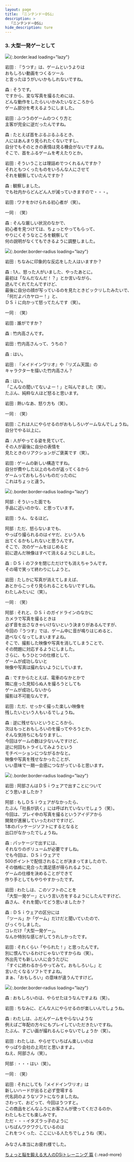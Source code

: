 ```yaml
---
layout: page
title: 『ニンテンドーDSi』
description: >
  『ニンテンドーDSi』
hide_description: ture
---
```


### 3. 大型一発ゲーとして

![](/interviews/jp/nds/dsi/vol6/img/mainvisual3.jpg){:.border.lead loading="lazy"}

岩田
: 『うつす』は、ゲームというよりは<br>おもしろい動画をつくるツール<br>と言ったほうがいいかもしれないですね。

森
: そうです。<br>ですから、変な写真を撮るためには、<br>どんな動作をしたらいいかみたいなところから<br>ゲーム部分を考えるようにしました。

岩田
: ふつうのゲームのつくり方と<br>主客が完全に逆だったんですね。

森
: たとえば首をぶるぶるふるとき、<br>人にはあんまり見られたくないですし、<br>自分でもそのときの表情は見る機会がないですよね。<br>そこで、首をふるゲームを考えたりとか。

岩田
: そういうことは理詰めでつくれるんですか？<br>それともつくったものをいろんな人にさせて<br>それを観察していたんですか？

森
: 観察しました。<br>でも社内からどんどん人が減っていきますので・・・。

岩田
: ワナをかけられる初心者が（笑）。

一同
: （笑）

森
: そんな厳しい状況のなかで、<br>初心者を見つけては、ちょっとやってもらって、<br>やりにくそうなところを観察して<br>何の説明がなくてもできるように調整しました。

![](/interviews/jp/nds/dsi/vol6/img/image10.jpg){:.border.border-radius loading="lazy"}

岩田
: ちなみに印象的な反応をした人はいますか？

森
: 1人、怒った人がいました、やったあとに。<br>最初は「なんだなんだ！？」とか言いながら、<br>遊んでくれてたんですけど、<br>最後に自分の顔が写っているのを見たときビックリしたみたいで、<br>「何だよバカヤロー！」と、<br>ＤＳｉに向かって怒ってたんです（笑）。

一同
: （笑）

岩田
: 誰がですか？

森
: 竹内高さんです。

岩田
: 竹内高さんって、うちの？

森
: はい。

岩田
: 『メイドインワリオ』や『リズム天国』の<br>キャラクターを描いた竹内高さん？

森
: はい。<br>「こんなの聞いてないよー！」と叫んでました（笑）。<br>たぶん、純粋な人ほど怒ると思います。

岩田
: 熱いなあ、怒り方も（笑）。

一同
: （笑）

岩田
: これは人にやらせるのがおもしろいゲームなんでしょうね。<br>自分でやる以上に。

森
: 人がやってる姿を見ていて、<br>その人が最後に自分の表情を<br>見たときのリアクションがご褒美です（笑）。

岩田
: ゲームの新しい構造ですね。<br>自分が費やした以上のものが返ってくるから<br>ゲームっておもしろいものだったのに<br>これはちょっと違う。

![](/interviews/jp/nds/dsi/vol6/img/image11.jpg){:.border.border-radius loading="lazy"}

阿部
: そういった面でも<br>手品に近いのかな、と思っています。

岩田
: うん、なるほど。

阿部
: ただ、怒らないまでも、<br>やっぱり撮られるのはイヤだ、という人も<br>出てくるかもしれないと思うんです。<br>そこで、次のゲームをはじめると<br>前に遊んだ映像はすべて消えるようにしました。

森
: ＤＳｉのフタを閉じただけでも消えちゃうんです。<br>その場で笑って終わりにしようと。

岩田
: たしかに写真が消えてしまえば、<br>あとからこっそり見られることもないですしね。<br>わたしみたいに（笑）。

一同
: （笑）

阿部
: それと、ＤＳｉのガイドラインのなかに<br>カメラで写真を撮るときは<br>必ず音を出さなきゃいけないという決まりがあるんですが、<br>今回の『うつす』では、ゲーム中に音が鳴りはじめると、<br>遊べなくなってしまいますよね。<br>そこで、撮影した映像や写真を消してしまうことで、<br>その問題に対応するようにしました。<br>さらに、もうひとつの仕様として、<br>ゲームが成功しないと<br>映像や写真は撮れないようにしています。

森
: ですからたとえば、電車のなかとかで<br>隣に座った見知らぬ人を撮ろうとしても<br>ゲームが成功しないから<br>撮影は不可能なんです。

岩田
: ただ、せっかく撮った楽しい映像を<br>残したいという人もいるでしょうね。

森
: 逆に残せないというところから、<br>次はもっとおもしろいのを撮ってやろうとか、<br>そんな気持ちにもなりますし、<br>今回はゲームの数は少ないんですけど、<br>逆に何回もトライしてみようという<br>モチベーションにつながるかなと。<br>映像や写真を残せなかったことが、<br>いい意味で一期一会感につながっていると思います。

![](/interviews/jp/nds/dsi/vol6/img/image12.jpg){:.border.border-radius loading="lazy"}

岩田
: 阿部さんはＤＳｉウェアで出すことについて<br>どう思いましたか？

阿部
: もしＤＳｉウェアがなかったら、<br>たぶん「社長が訊く」には呼ばれていないでしょう（笑）。<br>今回は、プレイ中の写真を撮るというアイデアから<br>開発が進展していったわけですけど、<br>1本のパッケージソフトにするとなると<br>出口がなかったでしょうね。

森
: パッケージで出すには、<br>それなりのボリュームが必要ですしね。<br>でも今回は、ＤＳｉウェアで<br>500ポイントで配信されることが決まってましたので、<br>その価格に見合った満足感が得られるように、<br>ゲームの仕様を決めることができて<br>作り手としてもやりやすかったです。

岩田
: わたしは、このソフトのことを<br>「大型一発ゲー」という言い方をするようにしたんですけど、<br>森さん、それを聞いてどう思いましたか？

森
: ＤＳｉウェアの区分には<br>「ツール」か「ゲーム」だけだと聞いていたので、<br>びっくりしました。<br>コレだけ「大型一発ゲー」。<br>なんか特別な感じがしてうれしかったです。

岩田
: それくらい「やられた！」と思ったんです。<br>別に恨んでいるわけじゃないですからね（笑）。<br>外出先でも新しい人に会うたびに<br>「すぐに終わるからやってみて。おもしろいし」と<br>言いたくなるソフトですよね。<br>まぁ、「おもしろい」の意味が違うんですけど。

![](/interviews/jp/nds/dsi/vol6/img/image13.jpg){:.border.border-radius loading="lazy"}

森
: おもしろいのは、やらせたほうなんですよね（笑）。

岩田
: ちなみに、どんな人にやらせるのが楽しいんでしょうね。

森
: わたしは、ふだんゲームをやらないような<br>例えばご年配の方々にもプレイしていただきたいですね。<br>たぶん、すごい画が撮れるんじゃないでしょうか（笑）。

岩田
: わたしは、やらせていちばん楽しいのは<br>やっぱり会社の上司だと思いますよ。<br>ねえ、阿部さん（笑）。

阿部
: ・・・はい（笑）。

一同
: （笑）

岩田
: それにしても『メイドインワリオ』は<br>新しいハードが出ると必ず登場する<br>代名詞のようなソフトになりましたね。<br>さわって、おどって、今回はうつすと。<br>この商品をどんなふうにお客さんが使ってくださるのか、<br>わたしもとても楽しみです。<br>ただ・・・イタズラっ子のように<br>いちばんワクワクしているのは<br>これをつくった、ここにいる人たちでしょうね（笑）。<br><br>みなさん本当にお疲れ様でした。


[ちょっと脳を鍛える大人のDSiトレーニング 篇](../vol7/1.md)
{:.read-more}

